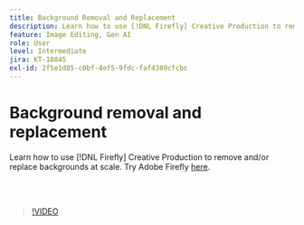 ```yaml
---
title: Background Removal and Replacement
description: Learn how to use [!DNL Firefly] Creative Production to remove and/or replace backgrounds at scale
feature: Image Editing, Gen AI
role: User
level: Intermediate
jira: KT-18845
exl-id: 2f5e1d85-c0bf-4ef5-9fdc-faf4389cfcbc
---
```

# Background removal and replacement

Learn how to use [!DNL Firefly] Creative Production to remove and/or replace backgrounds at scale. Try Adobe Firefly [here](https://firefly.adobe.com/).

<br>&nbsp;

>[!VIDEO](https://video.tv.adobe.com/v/3472916?quality=12&learn=on&hidetitle=true)
